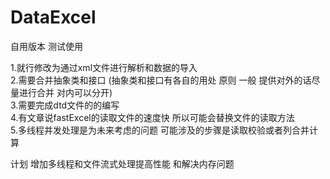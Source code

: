 # DataExcel
自用版本
测试使用

1.就行修改为通过xml文件进行解析和数据的导入<br/>
2.需要合并抽象类和接口 (抽象类和接口有各自的用处  原则  一般 提供对外的话尽量进行合并   对内可以分开)<br/>
3.需要完成dtd文件的的编写<br/>
4.有文章说fastExcel的读取文件的速度快  所以可能会替换文件的读取方法<br/>
5.多线程并发处理是为未来考虑的问题 可能涉及的步骤是读取校验或者列合并计算<br/>


计划
增加多线程和文件流式处理提高性能  和解决内存问题
